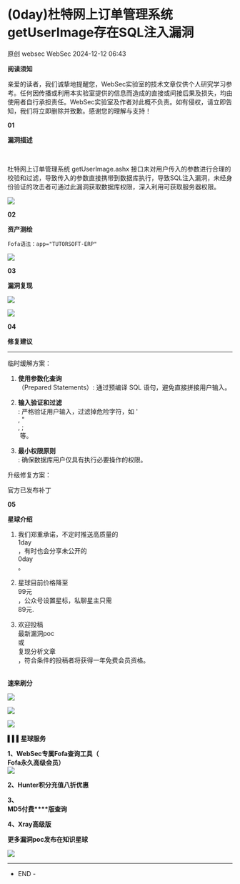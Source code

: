 #  (0day)杜特网上订单管理系统getUserImage存在SQL注入漏洞   
原创 websec  WebSec   2024-12-12 06:43  
  
**阅读须知**  
  
亲爱的读者，我们诚挚地提醒您，WebSec实验室的技术文章仅供个人研究学习参考。任何因传播或利用本实验室提供的信息而造成的直接或间接后果及损失，均由使用者自行承担责任。WebSec实验室及作者对此概不负责。如有侵权，请立即告知，我们将立即删除并致歉。感谢您的理解与支持！  
  
  
  
  
  
  
  
**01**  
  
  
**漏洞描述**  
  
  
      
  
杜特网上订单管理系统 getUserImage.ashx 接口未对用户传入的参数进行合理的校验和过滤，导致传入的参数直接携带到数据库执行，导致SQL注入漏洞，未经身份验证的攻击者可通过此漏洞获取数据库权限，深入利用可获取服务器权限。  
  
![](https://mmbiz.qpic.cn/mmbiz_png/ssAcvVwPLCUTRicNXhbwOQx1douVmicwWTpvuLhGtg50CEnOwMycYB3EB4ZcHibNQexqeiaav2kgXaYeeiaqQNJ1dxA/640?wx_fmt=png&from=appmsg "")  
  
  
  
**02**  
  
  
**资产测绘**  
  
  
  
  
```
Fofa语法：app="TUTORSOFT-ERP"
```  
  
![](https://mmbiz.qpic.cn/mmbiz_png/ssAcvVwPLCUTRicNXhbwOQx1douVmicwWTHWrDOHCKqKKPNhCzLG4lgS8xktUyIvibTZrktg25361z2APDJjSzUDA/640?wx_fmt=png&from=appmsg "")  
  
  
  
  
**03**  
  
  
**漏洞复现**  
  
  
![](https://mmbiz.qpic.cn/mmbiz_png/ssAcvVwPLCUTRicNXhbwOQx1douVmicwWTC1qibib7HCYhicu5xrwJ5iaxXtDpica8Y8mNaFOdwSNCPI18KTiawNVoTJtA/640?wx_fmt=png&from=appmsg "")  
  
![](https://mmbiz.qpic.cn/mmbiz_png/ssAcvVwPLCUTRicNXhbwOQx1douVmicwWTzadkrsBianjuQbbsc1CqZeBwmFbQkFiasibbB9zkQumrdRChElURGEoHw/640?wx_fmt=png&from=appmsg "")  
  
  
  
  
**04**  
  
  
**修复建议**  
  
****  
  
  
临时缓解方案：  
1. **使用参数化查询**  
（Prepared Statements）: 通过预编译 SQL 语句，避免直接拼接用户输入。  
  
1. **输入验证和过滤**  
: 严格验证用户输入，过滤掉危险字符，如 '  
, "  
, ;  
 等。  
  
1. **最小权限原则**  
: 确保数据库用户仅具有执行必要操作的权限。  
  
升级修复方案：  
  
官方已发布补丁  
  
  
  
**05**  
  
  
**星球介绍**  
  
  
1. 我们郑重承诺，不定时推送高质量的  
1day  
，有时也会分享未公开的  
0day  
。  
  
1. 星球目前价格降至  
99元  
，公众号设置星标，私聊星主只需  
89元.  
  
1. 欢迎投稿  
最新漏洞poc  
或  
复现分析文章  
，符合条件的投稿者将获得一年免费会员资格。  
  
                                      
**速来刷分**  
  
![](https://mmbiz.qpic.cn/mmbiz_jpg/ssAcvVwPLCUhA5hAcDMBQgTaJsXE1uluQH0hEFd4XV9myj2SadMnV9SFS792os2A5JbDFuNZU78acgD83yqjaw/640?wx_fmt=other&from=appmsg "")  
  
![](https://mmbiz.qpic.cn/mmbiz_jpg/ssAcvVwPLCUhA5hAcDMBQgTaJsXE1uluC3wh0ve4RxJFPgwrkzsicJOdVpKd0k7CvVQ3kAlHofGX75EZNefic7KQ/640?wx_fmt=other&from=appmsg "")  
  
![](https://mmbiz.qpic.cn/mmbiz_png/ssAcvVwPLCVDaBanNRWoiaHrEsXv4ol8bFewWtfRPRPCiaJ3fibDy0rlYSnYMJED3eWFOjZzkj6QKpVWNqQbtNozQ/640?wx_fmt=png&from=appmsg "")  
  
  
  
  
**▌▌▌星球服务**  
  
**1、WebSec专属Fofa查询工具（**  
**Fofa****永久高级会员）******  
![](https://mmbiz.qpic.cn/mmbiz_png/ssAcvVwPLCUTrJuXibRP1Yu0O3w6L8hOy5sZJfHBugLxoITVTBlLZoSiaKEdIhL7tRY78ndQgznK00PzU0vU9Qlw/640?wx_fmt=png&from=appmsg&wxfrom=5&wx_lazy=1&wx_co=1 "")  
  
  
**2、Hunter积分充值八折优惠**  
  
**3、**  
**MD5付费****版查询**  
  
**4、Xray高级版**  
  
**更多漏洞poc发布在知识星球**  
  
![](https://mmbiz.qpic.cn/mmbiz_jpg/ssAcvVwPLCUTRicNXhbwOQx1douVmicwWTeKiaiakR84ehbvDM53A153TB7f5WwDA87tLWiaSBvpib3Ygmpn6pu6dNrA/640?wx_fmt=jpeg&from=appmsg "")  
  
  
****  
- END -  
  
  
  
  
